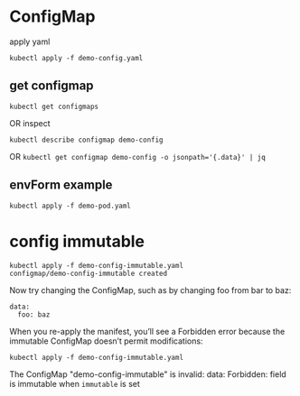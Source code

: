 # ConfigMap

apply yaml

```
kubectl apply -f demo-config.yaml
```

## get configmap
```kubectl get configmaps```

OR inspect
```
kubectl describe configmap demo-config
```

OR
```kubectl get configmap demo-config -o jsonpath='{.data}' | jq```

## envForm example
```kubectl apply -f demo-pod.yaml```

# config immutable

```
kubectl apply -f demo-config-immutable.yaml
configmap/demo-config-immutable created
```
Now try changing the ConfigMap, such as by changing foo from bar to baz:

```
data:
  foo: baz
```
When you re-apply the manifest, you’ll see a Forbidden error because the immutable ConfigMap doesn’t permit modifications:

```
kubectl apply -f demo-config-immutable.yaml
```

The ConfigMap "demo-config-immutable" is invalid: data: Forbidden: field is immutable when `immutable` is set


